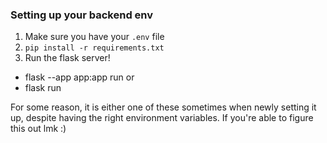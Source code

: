 ### Setting up your backend env
1. Make sure you have your `.env` file
2. `pip install -r requirements.txt`
3. Run the flask server!
- flask --app app:app run
or
- flask run

For some reason, it is either one of these sometimes when newly setting it up, despite having the right environment variables. If you're able to figure this out lmk :)


